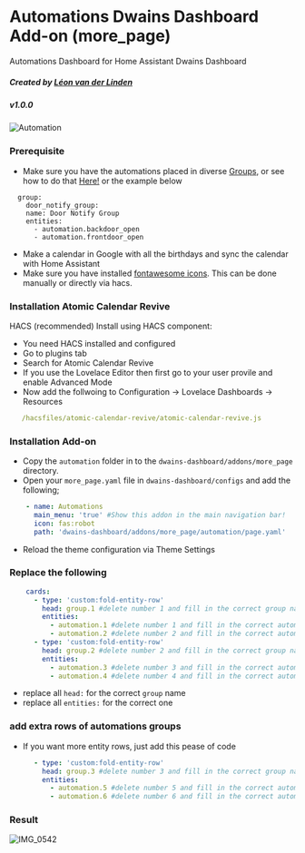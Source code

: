 
# Automations Dwains Dashboard Add-on (more_page)
Automations Dashboard for Home Assistant Dwains Dashboard
##### Created by [Léon van der Linden](https://github.com/LRvdLinden)
##### v1.0.0

![Automation](https://www.iotworldtoday.com/files/2019/11/GettyImages-1097894826-724x432.jpg)

### Prerequisite
- Make sure you have the automations placed in diverse [Groups](https://www.home-assistant.io/integrations/group/), or see how to do that [Here!](https://www.home-assistant.io/integrations/group/) or the example below
```
  group:
    door_notify_group:
    name: Door Notify Group
    entities:
      - automation.backdoor_open
      - automation.frontdoor_open
```
- Make a calendar in Google with all the birthdays and sync the calendar with Home Assistant
- Make sure you have installed [fontawesome icons](https://github.com/thomasloven/hass-fontawesome). This can be done manually or directly via hacs.


### Installation Atomic Calendar Revive
HACS (recommended)
Install using HACS component:

- You need HACS installed and configured
- Go to plugins tab
- Search for Atomic Calendar Revive
- If you use the Lovelace Editor then first go to your user provile and enable Advanced Mode
- Now add the follwoing to Configuration -> Lovelace Dashboards -> Resources
 ```yaml
    /hacsfiles/atomic-calendar-revive/atomic-calendar-revive.js
 ```
 
 
### Installation Add-on
- Copy the `automation` folder in to the `dwains-dashboard/addons/more_page` directory.
- Open your `more_page.yaml` file in `dwains-dashboard/configs` and add the following;
 ```yaml
     - name: Automations
       main_menu: 'true' #Show this addon in the main navigation bar!
       icon: fas:robot
       path: 'dwains-dashboard/addons/more_page/automation/page.yaml'
```
- Reload the theme configuration via Theme Settings


### Replace the following
 ```yaml
     cards:
       - type: 'custom:fold-entity-row'
         head: group.1 #delete number 1 and fill in the correct group name
         entities:
           - automation.1 #delete number 1 and fill in the correct automation name
           - automation.2 #delete number 2 and fill in the correct automation name
       - type: 'custom:fold-entity-row'
         head: group.2 #delete number 2 and fill in the correct group name
         entities:
           - automation.3 #delete number 3 and fill in the correct automation name
           - automation.4 #delete number 4 and fill in the correct automation name
```
- replace all `head:` for the correct `group` name
- replace all `entities:` for the correct one

### add extra rows of automations groups

- If you want more entity rows, just add this pease of code
 ```yaml
       - type: 'custom:fold-entity-row'
         head: group.3 #delete number 3 and fill in the correct group name
         entities:
           - automation.5 #delete number 5 and fill in the correct automation name
           - automation.6 #delete number 6 and fill in the correct automation name
```

### Result

![IMG_0542](https://user-images.githubusercontent.com/77990847/114416033-8bfb8c80-9bb0-11eb-8c69-86e1fcfe5cc6.PNG)

